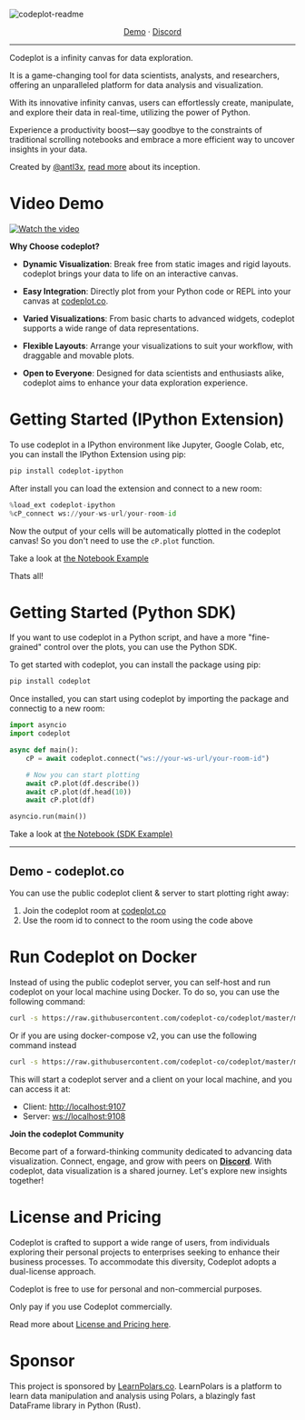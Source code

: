 ![codeplot-readme](https://github.com/codeplot-co/codeplot/assets/26308297/e1212d25-a731-4755-875d-e988848f6d87)
<div align="center">
<a href="https://codeplot.co">Demo</a> 
<span> · </span>
<a href="https://codeplot.co/discord">Discord</a>
</div>

---

Codeplot is a infinity canvas for data exploration.

It is a game-changing tool for data scientists, analysts, and researchers, offering an unparalleled platform for data analysis and visualization. 

With its innovative infinity canvas, users can effortlessly create, manipulate, and explore their data in real-time, utilizing the power of Python.

Experience a productivity boost—say goodbye to the constraints of traditional scrolling notebooks and embrace a more efficient way to uncover insights in your data.

Created by [@antl3x](https://github.com/antl3x), [read more](https://antl3x.co/posts/2024-01-25-today-i-decided-to-create-a-tool-that-i-always-wanted/) about its inception.

# Video Demo
[![Watch the video](https://img.youtube.com/vi/nu5pY9nxXsA/maxresdefault.jpg)](https://youtu.be/nu5pY9nxXsA)

**Why Choose codeplot?**

- **Dynamic Visualization**: Break free from static images and rigid layouts. codeplot brings your data to life on an interactive canvas.
  
- **Easy Integration**: Directly plot from your Python code or REPL into your canvas at [codeplot.co](https://codeplot.co).
  
- **Varied Visualizations**: From basic charts to advanced widgets, codeplot supports a wide range of data representations.
  
- **Flexible Layouts**: Arrange your visualizations to suit your workflow, with draggable and movable plots.
  
- **Open to Everyone**: Designed for data scientists and enthusiasts alike, codeplot aims to enhance your data exploration experience.

# Getting Started (IPython Extension)
To use codeplot in a IPython environment like Jupyter, Google Colab, etc, you can install the IPython Extension using pip:

```bash
pip install codeplot-ipython
```

After install you can load the extension and connect to a new room:

```python
%load_ext codeplot-ipython
%cP_connect ws://your-ws-url/your-room-id
```

Now the output of your cells will be automatically plotted in the codeplot canvas! So you don't need to use the `cP.plot` function.

Take a look at [the Notebook Example](/examples/Demo%20Notebook.ipynb)

Thats all!

# Getting Started (Python SDK)

If you want to use codeplot in a Python script, and have a more "fine-grained" control over the plots, you can use the Python SDK.

To get started with codeplot, you can install the package using pip:

```bash
pip install codeplot
```

Once installed, you can start using codeplot by importing the package and connectig to a new room:

```python
import asyncio
import codeplot

async def main():
    cP = await codeplot.connect("ws://your-ws-url/your-room-id")

    # Now you can start plotting
    await cP.plot(df.describe())
    await cP.plot(df.head(10))
    await cP.plot(df)

asyncio.run(main())
```

Take a look at [the Notebook (SDK Example)](/examples/Demo%20Notebook%20(SDK).ipynb)

---

## Demo - codeplot.co

You can use the public codeplot client & server to start plotting right away:

1. Join the codeplot room at [codeplot.co](https://codeplot.co)
2. Use the room id to connect to the room using the code above



# Run Codeplot on Docker

Instead of using the public codeplot server, you can self-host and run codeplot on your local machine using Docker. To do so, you can use the following command:

```bash
curl -s https://raw.githubusercontent.com/codeplot-co/codeplot/master/minirepos/@codeplot-docker/docker-compose.yaml | docker-compose -f - up
```

Or if you are using docker-compose v2, you can use the following command instead

```bash
curl -s https://raw.githubusercontent.com/codeplot-co/codeplot/master/minirepos/@codeplot-docker/docker-compose.yaml | docker compose -f - up
```

This will start a codeplot server and a client on your local machine, and you can access it at:

- Client: [http://localhost:9107](http://localhost:9107)
- Server: [ws://localhost:9108](ws://localhost:9108)

**Join the codeplot Community**

Become part of a forward-thinking community dedicated to advancing data visualization. Connect, engage, and grow with peers on **[Discord](https://codeplot.co/discord)**. With codeplot, data visualization is a shared journey. Let's explore new insights together!

# License and Pricing

Codeplot is crafted to support a wide range of users, from individuals exploring their personal projects to enterprises seeking to enhance their business processes. To accommodate this diversity, Codeplot adopts a dual-license approach.

Codeplot is free to use for personal and non-commercial purposes.

Only pay if you use Codeplot commercially.

Read more about [License and Pricing here](LICENSE.md).

# Sponsor

This project is sponsored by [LearnPolars.co](https://learnpolars.co). LearnPolars is a platform to learn data manipulation and analysis using Polars, a blazingly fast DataFrame library in Python (Rust).